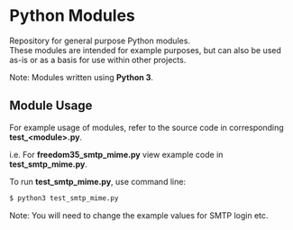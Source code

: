 # Python Modules
Repository for general purpose Python modules.<br>
These modules are intended for example purposes, but can also be used as-is or as a basis for use within other projects.

Note: Modules written using **Python 3**.

## Module Usage
For example usage of modules, refer to the source code in corresponding **test_\<module>.py**.

i.e. For **freedom35_smtp_mime.py** view example code in **test_smtp_mime.py**.

To run **test_smtp_mime.py**, use command line:<br>
```sh
$ python3 test_smtp_mime.py
```

Note: You will need to change the example values for SMTP login etc.

